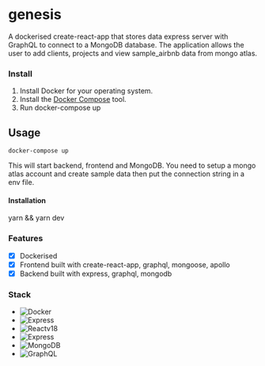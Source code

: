 # genesis

A dockerised create-react-app that stores data express server with GraphQL to connect to a MongoDB database. The application allows the user to add clients, projects and view sample_airbnb data from mongo atlas.

### Install

1. Install Docker for your operating system.
2. Install the [Docker Compose](https://docs.docker.com/compose/install/) tool.
3. Run docker-compose up

## Usage

```
docker-compose up
```

This will start backend, frontend and MongoDB. You need to setup a mongo atlas account and create sample data then put the connection string in a env file.


#### Installation

yarn && yarn dev

### Features

- [x] Dockerised
- [x] Frontend built with create-react-app, graphql, mongoose, apollo
- [x] Backend built with express, graphql, mongodb

### Stack

- ![Docker](https://img.shields.io/badge/-Docker-%23232F3E?logo=Docker)
- ![Express](https://img.shields.io/badge/-Express-%23232F3E?logo=Express)
- ![Reactv18](https://img.shields.io/badge/-React%20v18-%23232F3E?logo=React)
- ![Express](https://img.shields.io/badge/-Express-%23232F3E?logo=Express)
- ![MongoDB](https://img.shields.io/badge/-MongoDB-%23232F3E?logo=MongoDB)
- ![GraphQL](https://img.shields.io/badge/-GraphQL-%23232F3E?logo=GraphQL)
```
